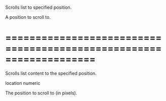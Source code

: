 <!--**
/*-------------------------------------------
    Auto-generated file. Do not modify.
-------------------------------------------

**-->
<!--d-->
Scrolls list to specified position.
<!--/d-->
<!--p1d-->A position to scroll to.<!--/p1d-->
===================================================================
===================================================================

<!--shortDescription-->
Scrolls list content to the specified position.
<!--/shortDescription-->

<!--paramName1-->location<!--/paramName1-->
<!--paramType1-->numeric<!--/paramType1-->
<!--paramDescription1-->
The position to scroll to (in pixels).
<!--/paramDescription1-->

<!--fullDescription-->

<!--/fullDescription-->